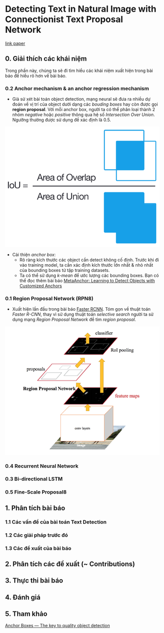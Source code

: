 # Detecting Text in Natural Image with Connectionist Text Proposal Network
[link paper](https://arxiv.org/pdf/1609.03605v1.pdf)


## 0. Giải thích các khái niệm 
Trong phần này, chúng ta sẽ đi tìm hiểu các khái niệm xuất hiện trong bài báo đề hiểu rõ hơn về bài báo.

### 0.2 Anchor mechanism & an anchor regression mechanism
+  Giả sử xét bài toán object detection, mạng neural sẽ đưa ra nhiều dự đoán về vị trí của object dưới dạng các *bouding boxes* hay còn được gọi **region proposal**. Với mỗi anchor box, người ta có thể phân loại thành 2 nhóm *negative* hoặc *positive* thông qua hệ số *Intersection Over Union*. Ngưỡng thường được sử dụng đề xác định là 0.5.

![IoU](figures/iou_equation.png)

+ Cải thiện *anchor box*:
    - Rõ ràng kích thước các object cần detect không cố định. Trước khi đi vào training model, ta cần xác định kích thước lớn nhất & nhỏ nhất của bounding boxes từ tập training datasets.
    - Ta có thể sử dụng *k-mean* để ước lượng các bounding boxes. Bạn có thể đọc thêm bài báo [MetaAnchor: Learning to Detect Objects with Customized Anchors](https://arxiv.org/pdf/1807.00980.pdf) 

### 0.1 Region Proposal Network (RPN8)
+ Xuất hiện lần đầu trong bài báo [Faster RCNN](https://arxiv.org/abs/1506.01497). Tóm gọn về thuật toán *Faster R-CNN*, thay vì sử dụng thuật toán *selective search* người ta sử dụng mạng *Region Proposal Network* đề tìm *region proposal*. 

![Faster R-CNN](figures/faster-rcnn.png)

### 0.4 Recurrent Neural Network 

### 0.3 Bi-directional LSTM 


### 0.5 Fine-Scale Proposal8

## 1. Phân tích bài báo

### 1.1 Các vấn đề của bài toán Text Detection 
### 1.2 Các giải pháp trước đó 
### 1.3 Các đề xuất của bài báo


## 2. Phân tích các đề xuất (~ Contributions)


## 3. Thực thi bài báo 


## 4. Đánh giá 


## 5. Tham khảo 

[Anchor Boxes — The key to quality object detection](https://medium.com/@andersasac/anchor-boxes-the-key-to-quality-object-detection-ddf9d612d4f9)

